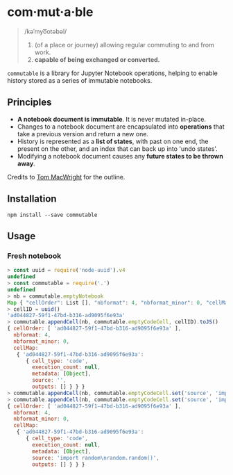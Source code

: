 # com·mut·a·ble

> /kəˈmyo͞otəbəl/
>
> 1. (of a place or journey) allowing regular commuting to and from work.
> 2. **capable of being exchanged or converted.**

`commutable` is a library for Jupyter Notebook operations, helping to enable
history stored as a series of immutable notebooks.

## Principles

* **A notebook document is immutable**. It is never mutated in-place.
* Changes to a notebook document are encapsulated into **operations** that take a previous version and return a new one.
* History is represented as a **list of states**, with past on one end, the present on the other, and an index that can back up into 'undo states'.
* Modifying a notebook document causes any **future states to be thrown away**.

Credits to [Tom MacWright](http://www.macwright.org/2015/05/18/practical-undo.html) for the outline.

## Installation

```
npm install --save commutable
```

## Usage

### Fresh notebook

```js
> const uuid = require('node-uuid').v4
undefined
> const commutable = require('.')
undefined
> nb = commutable.emptyNotebook
Map { "cellOrder": List [], "nbformat": 4, "nbformat_minor": 0, "cellMap": Map {} }
> cellID = uuid()
'ad044827-59f1-47bd-b316-ad9095f6e93a'
> commutable.appendCell(nb, commutable.emptyCodeCell, cellID).toJS()
{ cellOrder: [ 'ad044827-59f1-47bd-b316-ad9095f6e93a' ],
  nbformat: 4,
  nbformat_minor: 0,
  cellMap:
   { 'ad044827-59f1-47bd-b316-ad9095f6e93a':
      { cell_type: 'code',
        execution_count: null,
        metadata: [Object],
        source: '',
        outputs: [] } } }
> commutable.appendCell(nb, commutable.emptyCodeCell.set('source', 'import random\nrandom.random()', cellID)
> commutable.appendCell(nb, commutable.emptyCodeCell.set('source', 'import random\nrandom.random()'), cellID).toJS()
{ cellOrder: [ 'ad044827-59f1-47bd-b316-ad9095f6e93a' ],
  nbformat: 4,
  nbformat_minor: 0,
  cellMap:
   { 'ad044827-59f1-47bd-b316-ad9095f6e93a':
      { cell_type: 'code',
        execution_count: null,
        metadata: [Object],
        source: 'import random\nrandom.random()',
        outputs: [] } } }
```
